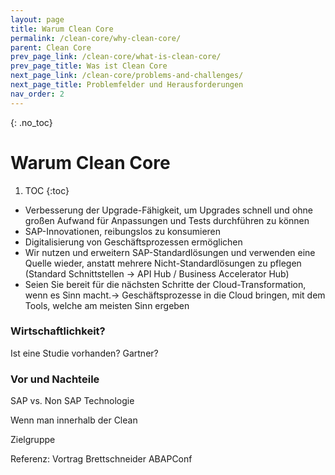 ```yaml
---
layout: page
title: Warum Clean Core
permalink: /clean-core/why-clean-core/
parent: Clean Core
prev_page_link: /clean-core/what-is-clean-core/
prev_page_title: Was ist Clean Core
next_page_link: /clean-core/problems-and-challenges/
next_page_title: Problemfelder und Herausforderungen
nav_order: 2
---
```


{: .no_toc}
# Warum Clean Core

1. TOC
{:toc}


* Verbesserung der Upgrade-Fähigkeit, um Upgrades schnell und ohne großen Aufwand für Anpassungen und Tests durchführen zu können
* SAP-Innovationen,  reibungslos zu konsumieren
* Digitalisierung von Geschäftsprozessen ermöglichen
* Wir nutzen und erweitern SAP-Standardlösungen und verwenden eine Quelle wieder, anstatt mehrere Nicht-Standardlösungen zu pflegen (Standard Schnittstellen -> API Hub / Business Accelerator Hub)
* Seien Sie bereit für die nächsten Schritte der Cloud-Transformation, wenn es Sinn macht.-> Geschäftsprozesse in die Cloud bringen, mit dem Tools, welche am meisten Sinn ergeben

### Wirtschaftlichkeit? 

Ist eine Studie vorhanden? Gartner?

### Vor und Nachteile 

SAP vs. Non SAP Technologie

Wenn man innerhalb der Clean

Zielgruppe

Referenz: Vortrag Brettschneider ABAPConf